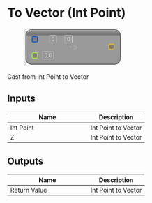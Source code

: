 # To Vector (Int Point)

<div align="left" data-full-width="false">

<figure><img src="To_Vector_(Int_Point).png" alt=""><figcaption></figcaption></figure>

</div>

Cast from Int Point to Vector

## Inputs

<table>
<thead><tr><th width="170">Name</th><th>Description</th></tr></thead>
<tbody>
<tr><td>Int Point</td><td>Int Point to Vector</td></tr>
<tr><td>Z</td><td>Int Point to Vector</td></tr>
</tbody>
</table>

## Outputs

<table>
<thead><tr><th width="170">Name</th><th>Description</th></tr></thead>
<tbody>
<tr><td>Return Value</td><td>Int Point to Vector</td></tr>
</tbody>
</table>